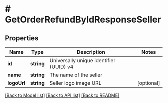 # # GetOrderRefundByIdResponseSeller

## Properties

Name | Type | Description | Notes
------------ | ------------- | ------------- | -------------
**id** | **string** | Universally unique identifier (UUID) v4 |
**name** | **string** | The name of the seller |
**logoUrl** | **string** | Seller logo image URL | [optional]

[[Back to Model list]](../../README.md#models) [[Back to API list]](../../README.md#endpoints) [[Back to README]](../../README.md)
